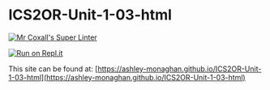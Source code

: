 # ICS2OR-Unit-1-03-html

[![Mr Coxall's Super Linter](https://github.com/ashley-monaghan/ICS2OR-Unit-1-03-html/workflows/Mr%20Coxall's%20Super%20Linter/badge.svg)](https://github.com/ashley-monaghan/ICS2OR-Unit-1-03-html/actions/)

[![Run on Repl.it](https://repl.it/badge/github/ashley-monaghan/ICS2OR-Unit-1-03-html)](https://repl.it/github/ashley-monaghan/ICS2OR-Unit-1-03-html)

This site can be found at: [https://ashley-monaghan.github.io/ICS2OR-Unit-1-03-html](https://ashley-monaghan.github.io/ICS2OR-Unit-1-03-html)

